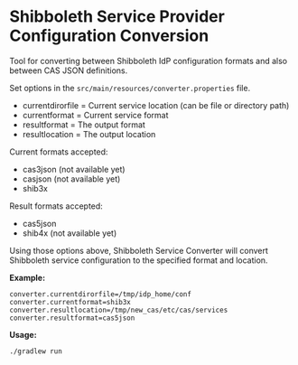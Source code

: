 # Shibboleth Service Provider Configuration Conversion

Tool for converting between Shibboleth IdP configuration formats and also between CAS JSON definitions.

Set options in the `src/main/resources/converter.properties` file.
- currentdirorfile =   Current service location (can be file or directory path)
- currentformat =   Current service format
- resultformat =   The output format
- resultlocation =   The output location

Current formats accepted: 
-    cas3json (not available yet)
-    casjson (not available yet)
-    shib3x
    
Result formats accepted:
-    cas5json
-    shib4x (not available yet)

Using those options above, Shibboleth Service Converter will convert Shibboleth service configuration
to the specified format and location.

**Example:** 
```
converter.currentdirorfile=/tmp/idp_home/conf
converter.currentformat=shib3x
converter.resultlocation=/tmp/new_cas/etc/cas/services
converter.resultformat=cas5json
``` 

**Usage:**

`./gradlew run`